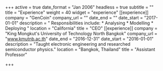 +++
active = true
date_format = "Jan 2006"
headless = true
subtitle = ""
title = "Experience"
weight = 40
widget = "experience"
[[experience]]
company = "GenCoin"
company_url = ""
date_end = ""
date_start = "2017-01-01"
description = "  Responsibilities include:    * Analysing  * Modelling  * Deploying  "
location = "California"
title = "CEO"
[[experience]]
company = "King Mongkut's University of Technology North Bangkok"
company_url = "www.kmutnb.ac.th"
date_end = "2016-12-31"
date_start = "2016-01-01"
description = "Taught electronic engineering and researched semiconductor physics."
location = "Bangkok, Thailand"
title = "Assistant Professor"

+++
